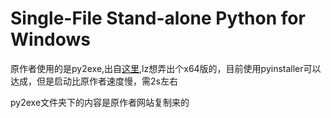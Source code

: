 Single-File Stand-alone Python for Windows
===================

原作者使用的是py2exe,出自[这里](http://www.orbitals.com/programs/pyexe.html),lz想弄出个x64版的，目前使用pyinstaller可以达成，但是启动比原作者速度慢，需2s左右

py2exe文件夹下的内容是原作者网站复制来的
